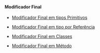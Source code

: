 #### Modificador Final

- [Modificador Final em tipos Primitivos](final_primitivo.md)

- [Modificador Final em tipo por Referência](final_referencia.md)

- [Modificador Final em Classes](final_classe.md)

- [Modificador Final em Método](final_metodo.md)